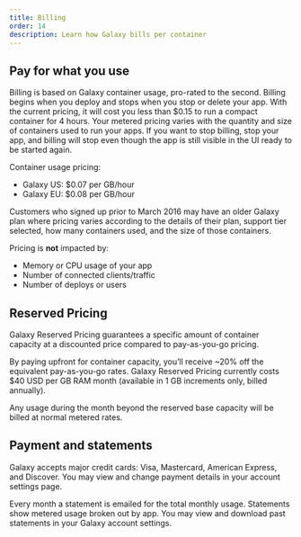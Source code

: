 ```yaml
---
title: Billing
order: 14
description: Learn how Galaxy bills per container
---
```


<h2 id="billing-usage">Pay for what you use</h2>

Billing is based on Galaxy container usage, pro-rated to the second. Billing begins when you deploy and stops when you stop or delete your app. With the current pricing, it will cost you less than $0.15 to run a compact container for 4 hours. Your metered pricing varies with the quantity and size of containers used to run your apps. If you want to stop billing, stop your app, and billing will stop even though the app is still visible in the UI ready to be started again.

Container usage pricing:

- Galaxy US: $0.07 per GB/hour
- Galaxy EU: $0.08 per GB/hour

Customers who signed up prior to March 2016 may have an older Galaxy plan where pricing varies according to the details of their plan, support tier selected, how many containers used, and the size of those containers.

Pricing is **not** impacted by:

- Memory or CPU usage of your app
- Number of connected clients/traffic
- Number of deploys or users

<h2 id="reserved-pricing">Reserved Pricing</h2>

Galaxy Reserved Pricing guarantees a specific amount of container capacity at a discounted price compared to pay-as-you-go pricing. 

By paying upfront for container capacity, you’ll receive ~20% off the equivalent pay-as-you-go rates. Galaxy Reserved Pricing currently costs $40 USD per GB RAM month (available in 1 GB increments only, billed annually). 

Any usage during the month beyond the reserved base capacity will be billed at normal metered rates. 

<h2 id="billing-update">Payment and statements</h2>

Galaxy accepts major credit cards: Visa, Mastercard, American Express, and Discover. You may view and change payment details in your account settings page.

Every month a statement is emailed for the total monthly usage. Statements show metered usage broken out by app. You may view and download past statements in your Galaxy account settings.

